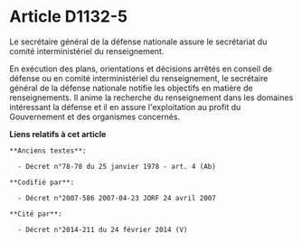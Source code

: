 # Article D1132-5

Le secrétaire général de la défense nationale assure le secrétariat du comité interministériel du renseignement.

En exécution des plans, orientations et décisions arrêtés en conseil de défense ou en comité interministériel du
renseignement, le secrétaire général de la défense nationale notifie les objectifs en matière de renseignements. Il anime la
recherche du renseignement dans les domaines intéressant la défense et il en assure l'exploitation au profit du Gouvernement
et des organismes concernés.

**Liens relatifs à cet article**

	**Anciens textes**:

	  - Décret n°78-78 du 25 janvier 1978 - art. 4 (Ab)

	**Codifié par**:

	  - Décret n°2007-586 2007-04-23 JORF 24 avril 2007

	**Cité par**:

	  - Décret n°2014-211 du 24 février 2014 (V)
